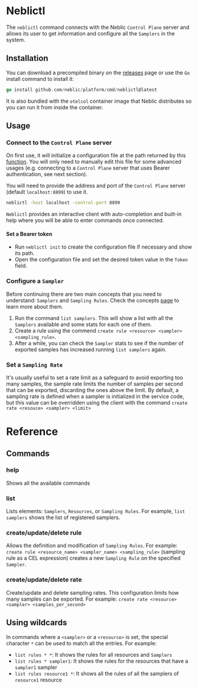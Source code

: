 # Neblictl

<!--learn-start-->
<!-- Not used in docs -->
<!--learn-end-->

<!--how-to-start-->
The `neblictl` command connects with the Neblic `Control Plane` server and allows its user to get information and configure all the `Samplers` in the system.

## Installation

You can download a precompiled binary on the [releases](https://github.com/neblic/platform/releases) page or use the `Go` install command to install it:

``` go
go install github.com/neblic/platform/cmd/neblictl@latest
```

It is also bundled with the `otelcol` container image that Neblic distributes so you can run it from inside the container.

## Usage

### Connect to the `Control Plane` server

On first use, it will initialize a configuration file at the path returned by this [function](https://pkg.go.dev/os#UserConfigDir). You will only need to manually edit this file for some advanced usages (e.g. connecting to a `Control Plane` server that uses Bearer authentication, see next section).

You will need to provide the address and port of the `Control Plane` server (default `localhost:8899`) to use it.

``` sh
neblictl -host localhost -control-port 8899
```

`Neblictl` provides an interactive client with auto-completion and built-in help where you will be able to enter commands once connected.

#### Set a Bearer token
- Run `neblictl init` to create the configuration file if necessary and show its path.
- Open the configuration file and set the desired token value in the `Token` field.

### Configure a `Sampler`

Before continuing there are two main concepts that you need to understand: `Samplers` and `Sampling Rules`. Check the concepts [page](https://neblic.github.io/platform/getting-started/concepts/) to learn more about them.

1. Run the command `list samplers`. This will show a list with all the `Samplers` available and some stats for each one of them.
2. Create a rule using the commend `create rule <resource> <sampler> <sampling_rule>`.
3. After a while, you can check the `Sampler` stats to see if the number of exported samples has increased running `list samplers` again.

### Set a `Sampling Rate`

It's usually useful to set a rate limit as a safeguard to avoid exporting too many samples, the sample rate limits the number of samples per second that can be exported, discarding the ones above the limit. By default, a sampling rate is defined when a sampler is initialized in the service code, but this value can be overridden using the client with the command `create rate <resouce> <sampler> <limit>`
<!--how-to-end-->

<!--ref-start-->
# Reference

## Commands

### help

Shows all the available commands

### list

Lists elements: `Samplers`, `Resources`, or `Sampling Rules`. For example, `list samplers` shows the list of registered samplers.

### create/update/delete rule

Allows the definition and modification of `Sampling Rules`. For example: `create rule <resource_name> <sampler_name> <sampling_rule>` (sampling rule as a CEL expression) creates a new `Sampling Rule` on the specified `Sampler`.

### create/update/delete rate

Create/update and delete sampling rates. This configuration limits how many samples can be exported. For example: `create rate <resource> <sampler> <samples_per_second>`

## Using wildcards

In commands where a `<sampler>` or a `<resource>` is set, the special character `*` can be used to match all the entries. For example:

- `list rules * *`: It shows the rules for all resources and `Samplers`
- `list rules * sampler1`: It shows the rules for the resources that have a `sampler1` sampler
- `list rules resource1 *`: It shows all the rules of all the samplers of `resource1` resource
<!--ref-end-->